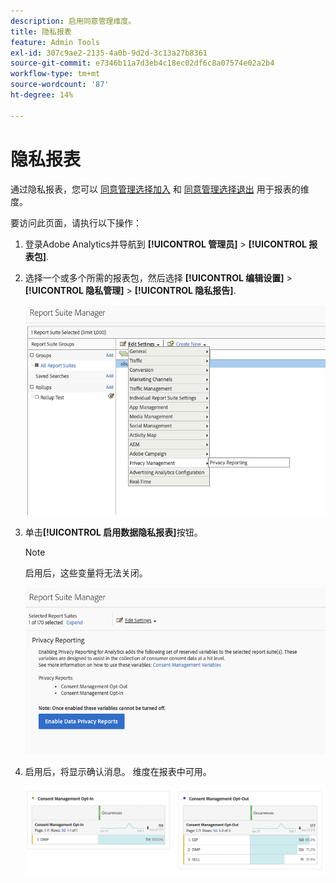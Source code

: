 ```yaml
---
description: 启用同意管理维度。
title: 隐私报表
feature: Admin Tools
exl-id: 307c9ae2-2135-4a0b-9d2d-3c13a27b8361
source-git-commit: e7346b11a7d3eb4c18ec02df6c8a07574e02a2b4
workflow-type: tm+mt
source-wordcount: '87'
ht-degree: 14%

---
```


# 隐私报表

通过隐私报表，您可以 [同意管理选择加入](/help/components/dimensions/cm-opt-in.md) 和 [同意管理选择退出](/help/components/dimensions/cm-opt-out.md) 用于报表的维度。

要访问此页面，请执行以下操作：

1. 登录Adobe Analytics并导航到 **[!UICONTROL 管理员]** > **[!UICONTROL 报表包]**.
1. 选择一个或多个所需的报表包，然后选择 **[!UICONTROL 编辑设置]** > **[!UICONTROL 隐私管理]** > **[!UICONTROL 隐私报告]**.

   ![编辑设置](/help/admin/admin/assets/rsm-privacy-select.png)

1. 单击&#x200B;**[!UICONTROL 启用数据隐私报表]**&#x200B;按钮。

   >[!NOTE]
   >
   >启用后，这些变量将无法关闭。

   ![启用](/help/admin/admin/assets/rsm-privacy-enable.png)

1. 启用后，将显示确认消息。 维度在报表中可用。

   ![报表](/help/admin/admin/assets/consent-management.png)
